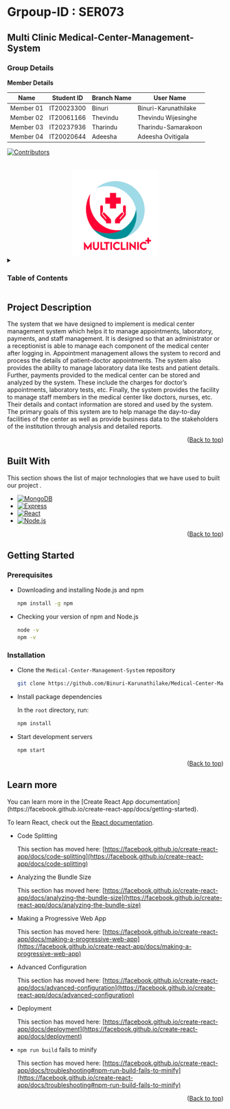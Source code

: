 # Grpoup-ID : SER073
## Multi Clinic Medical-Center-Management-System  
### Group Details 

**Member Details**

|Name|Student ID|Branch Name|User Name|
|--|--|--|--|
|Member 01|IT20023300|Binuri|Binuri-Karunathilake|
|Member 02|IT20061166|Thevindu|Thevindu Wijesinghe|
|Member 03|IT20237936|Tharindu|Tharindu-Samarakoon|
|Member 04|IT20020644|Adeesha|Adeesha Ovitigala|

[![Contributors][contributors-shield]][contributors-url]
<a name="readme-top"></a>
<!-- PROJECT LOGO -->
<br />
<div align="center">
    <img src="frontend/public/homeImage/logo2.png" alt="Logo" width="200" height="200">
</div>

<!-- TABLE OF CONTENTS -->
<details>
  <summary><h3>Table of Contents</h3></summary>
  <ol>
    <li>
      <a href="#project-description">Project Description</a>
      <ul>
        <li><a href="#built-with">Built With</a></li>
      </ul>
    </li>
    <li>
      <a href="#getting-started">Getting Started</a>
      <ul>
        <li><a href="#prerequisites">Prerequisites</a></li>
        <li><a href="#installation">Installation</a></li>
      </ul>
    </li>
    <li><a href="#Learn more">Learn More</a></li>
  </ol>
</details>

## Project Description
<p>The system that we have designed to implement is medical center management system which helps 
it to manage appointments, laboratory, payments, and staff management. It is designed so that an 
administrator or a receptionist is able to manage each component of the medical center after logging 
in. Appointment management allows the system to record and process the details of patient-doctor 
appointments. The system also provides the ability to manage laboratory data like tests and patient 
details. Further, payments provided to the medical center can be stored and analyzed by the system. 
These include the charges for doctor’s appointments, laboratory tests, etc. Finally, the system 
provides the facility to manage staff members in the medical center like doctors, nurses, etc. Their 
details and contact information are stored and used by the system. The primary goals of this system 
are to help manage the day-to-day facilities of the center as well as provide business data to the 
stakeholders of the institution through analysis and detailed reports.</p>

<p align="right">(<a href="#readme-top">Back to top</a>)</p>

## Built With

This section shows the list of major technologies that we have used to built our project .

* [![MongoDB]][MongoDB-url]
* [![Express]][Express-url]
* [![React][React.js]][React-url]
* [![Node.js]][Node.js-url]


<p align="right">(<a href="#readme-top">Back to top</a>)</p>

## Getting Started
### Prerequisites

* Downloading and installing Node.js and npm
  ```sh
  npm install -g npm
  ```
* Checking your version of npm and Node.js
  ```sh
  node -v
  npm -v
  ```
### Installation

* Clone the `Medical-Center-Management-System` repository
  ```bash
  git clone https://github.com/Binuri-Karunathilake/Medical-Center-Management-System.git
  ```

* Install package dependencies

  In the `root` directory, run:

  ```bash
  npm install
  ```

* Start development servers
  ```bash
  npm start
  ```

<p align="right">(<a href="#readme-top">Back to top</a>)</p>

## Learn more

<p>You can learn more in the [Create React App documentation](https://facebook.github.io/create-react-app/docs/getting-started).

To learn React, check out the [React documentation](https://reactjs.org/).

* Code Splitting

    This section has moved here: [https://facebook.github.io/create-react-app/docs/code-splitting](https://facebook.github.io/create-react-app/docs/code-splitting)

* Analyzing the Bundle Size

    This section has moved here: [https://facebook.github.io/create-react-app/docs/analyzing-the-bundle-size](https://facebook.github.io/create-react-app/docs/analyzing-the-bundle-size)

* Making a Progressive Web App

    This section has moved here: [https://facebook.github.io/create-react-app/docs/making-a-progressive-web-app](https://facebook.github.io/create-react-app/docs/making-a-progressive-web-app)

* Advanced Configuration

    This section has moved here: [https://facebook.github.io/create-react-app/docs/advanced-configuration](https://facebook.github.io/create-react-app/docs/advanced-configuration)

* Deployment

    This section has moved here: [https://facebook.github.io/create-react-app/docs/deployment](https://facebook.github.io/create-react-app/docs/deployment)

* `npm run build` fails to minify

    This section has moved here: [https://facebook.github.io/create-react-app/docs/troubleshooting#npm-run-build-fails-to-minify](https://facebook.github.io/create-react-app/docs/troubleshooting#npm-run-build-fails-to-minify)

<p align="right">(<a href="#readme-top">Back to top</a>)</p>


[contributors-shield]: https://img.shields.io/github/contributors/Binuri-Karunathilake/Medical-Center-Management-System
[contributors-url]: https://github.com/Binuri-Karunathilake/Medical-Center-Management-System/graphs/contributors
[React.js]: https://img.shields.io/twitter/url?color=black&label=react&logo=react&style=for-the-badge&url=https%3A%2F%2Fimg.shields.io%2F
[React-url]: https://reactjs.org/
[MongoDB]: https://img.shields.io/twitter/url?color=black&label=MongoDB&logo=MongoDB&style=for-the-badge&url=https%3A%2F%2Fimg.shields.io
[MongoDB-url]:https://www.mongodb.com/
[Express]:https://img.shields.io/twitter/url?color=black&label=express&logo=express&style=for-the-badge&url=https%3A%2F%2Fimg.shields.io%2F
[Express-url]:https://expressjs.com/
[Node.js]:https://img.shields.io/twitter/url?color=black&label=node&logo=node.js&style=for-the-badge&url=https%3A%2F%2Fimg.shields.io%2F
[Node.js-url]:https://nodejs.org/en/
